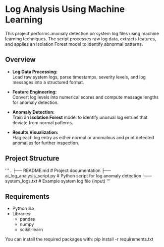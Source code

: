 # Log Analysis Using Machine Learning

This project performs anomaly detection on system log files using machine learning techniques. The script processes raw log data, extracts features, and applies an Isolation Forest model to identify abnormal patterns.

## Overview

- **Log Data Processing:**  
  Load raw system logs, parse timestamps, severity levels, and log messages into a structured format.

- **Feature Engineering:**  
  Convert log levels into numerical scores and compute message lengths for anomaly detection.

- **Anomaly Detection:**  
  Train an **Isolation Forest** model to identify unusual log entries that deviate from normal patterns.

- **Results Visualization:**  
  Flag each log entry as either normal or anomalous and print detected anomalies for further inspection.

## Project Structure
'''
.
├── README.md # Project documentation
├── ai_log_analysis_script.py # Python script for log anomaly detection
└── system_logs.txt # Example system log file (input)
'''

## Requirements

- Python 3.x
- Libraries:
  - pandas
  - numpy
  - scikit-learn

You can install the required packages with:
pip install -r requirements.txt



